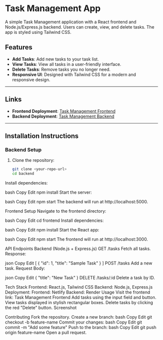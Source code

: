 # Task Management App

A simple Task Management application with a React frontend and Node.js/Express.js backend. Users can create, view, and delete tasks. The app is styled using Tailwind CSS.

## Features

- **Add Tasks**: Add new tasks to your task list.
- **View Tasks**: View all tasks in a user-friendly interface.
- **Delete Tasks**: Remove tasks you no longer need.
- **Responsive UI**: Designed with Tailwind CSS for a modern and responsive design.

---

## Links

- **Frontend Deployment**: [Task Management Frontend](https://cheery-biscotti-6f135d.netlify.app/)
- **Backend Deployment**: [Task Management Backend](https://taskmanagement-backend1-minp.onrender.com/)

---

## Installation Instructions

### Backend Setup

1. Clone the repository:
   ```bash
   git clone <your-repo-url>
   cd backend
Install dependencies:

bash
Copy
Edit
npm install
Start the server:

bash
Copy
Edit
npm start
The backend will run at http://localhost:5000.

Frontend Setup
Navigate to the frontend directory:

bash
Copy
Edit
cd frontend
Install dependencies:

bash
Copy
Edit
npm install
Start the React app:

bash
Copy
Edit
npm start
The frontend will run at http://localhost:3000.

API Endpoints
Backend (Node.js + Express.js)
GET /tasks
Fetch all tasks.
Response:

json
Copy
Edit
[
  { "id": 1, "title": "Sample Task" }
]
POST /tasks
Add a new task.
Request Body:

json
Copy
Edit
{ "title": "New Task" }
DELETE /tasks/:id
Delete a task by ID.

Tech Stack
Frontend: React.js, Tailwind CSS
Backend: Node.js, Express.js
Deployment:
Frontend: Netlify
Backend: Render
Usage
Visit the frontend link: Task Management Frontend
Add tasks using the input field and button.
View tasks displayed in stylish rectangular boxes.
Delete tasks by clicking the red "Delete" button.
Screenshot

Contributing
Fork the repository.
Create a new branch:
bash
Copy
Edit
git checkout -b feature-name
Commit your changes:
bash
Copy
Edit
git commit -m "Add some feature"
Push to the branch:
bash
Copy
Edit
git push origin feature-name
Open a pull request.



